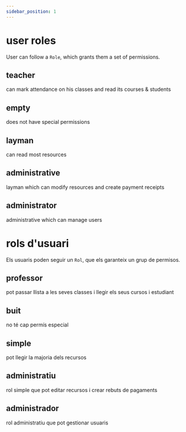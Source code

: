 ```yaml
---
sidebar_position: 1
---
```


# user roles

User can follow a `Role`, which grants them a set of permissions.

## teacher
can mark attendance on his classes and read its courses & students

## empty 
does not have special permissions

## layman
can read most resources

## administrative
layman which can modify resources and create payment receipts

## administrator
administrative which can manage users

# rols d'usuari

Els usuaris poden seguir un `Rol`, que els garanteix un grup de permisos.

## professor
pot passar llista a les seves classes i llegir els seus cursos i estudiant

## buit 
no té cap permís especial

## simple
pot llegir la majoria dels recursos

## administratiu
rol simple que pot editar recursos i crear rebuts de pagaments

## administrador
rol administratiu que pot gestionar usuaris